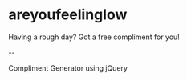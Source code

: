 # areyoufeelinglow
Having a rough day? Got a free compliment for you!

--

Compliment Generator using jQuery
